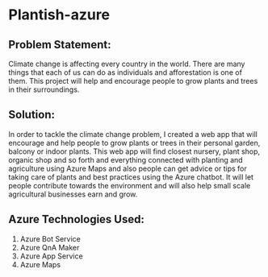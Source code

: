 # Plantish-azure
## Problem Statement: 
Climate change is affecting every country in the world. There are many things that
each of us can do as individuals and afforestation is one of them. This project will help and encourage people to grow plants and trees in their surroundings. 
## Solution:
In order to tackle the climate change problem, I created a web app that will encourage and help people to grow plants or trees in their personal garden, balcony or indoor plants. This web app will find closest nursery, plant shop, organic shop and so forth and everything connected with planting and agriculture using Azure Maps and also people can get advice or tips for taking care of plants and best practices using the Azure chatbot. It will let people contribute towards the environment and will also help small scale agricultural businesses earn and grow. 
## Azure Technologies Used:
1. Azure Bot Service
2. Azure QnA Maker
3. Azure App Service
4. Azure Maps
